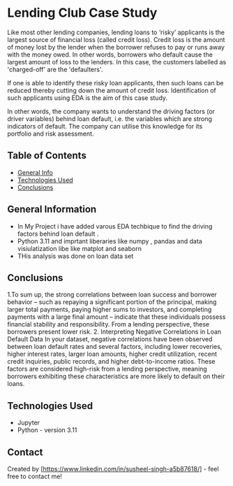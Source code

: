 # Lending Club Case Study
Like most other lending companies, lending loans to ‘risky’ applicants is the largest source of financial loss (called credit loss). Credit loss is the amount of money lost by the lender when the borrower refuses to pay or runs away with the money owed. In other words, borrowers who default cause the largest amount of loss to the lenders. In this case, the customers labelled as 'charged-off' are the 'defaulters'. 

 

If one is able to identify these risky loan applicants, then such loans can be reduced thereby cutting down the amount of credit loss. Identification of such applicants using EDA is the aim of this case study.

 

In other words, the company wants to understand the driving factors (or driver variables) behind loan default, i.e. the variables which are strong indicators of default.  The company can utilise this knowledge for its portfolio and risk assessment. 


## Table of Contents
* [General Info](#general-information)
* [Technologies Used](#technologies-used)
* [Conclusions](#conclusions)

<!-- You can include any other section that is pertinent to your problem -->

## General Information
- In My Project i have added varous EDA techbique to find the driving factors behind loan default .
- Python 3.11 and imprtant liberaries like numpy , pandas and data visiulatization libe like matplot and seaborn
- THis analysis was done on loan data set 


## Conclusions
1.To sum up, the strong correlations between loan success and borrower behavior – such as repaying a significant portion of the principal, making larger total payments, paying higher sums to investors, and completing payments with a large final amount – indicate that these individuals possess financial stability and responsibility. From a lending perspective, these borrowers present lower risk.
2. Interpreting Negative Correlations in Loan Default Data
In your dataset, negative correlations have been observed between loan default rates and several factors, including lower recoveries, higher interest rates, larger loan amounts, higher credit utilization, recent credit inquiries, public records, and higher debt-to-income ratios. These factors are considered high-risk from a lending perspective, meaning borrowers exhibiting these characteristics are more likely to default on their loans.

<!-- You don't have to answer all the questions - just the ones relevant to your project. -->


## Technologies Used
- Jupyter 
- Python - version 3.11

## Contact
Created by [https://www.linkedin.com/in/susheel-singh-a5b87618/] - feel free to contact me!

